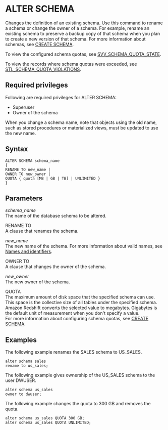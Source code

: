 # ALTER SCHEMA<a name="r_ALTER_SCHEMA"></a>

Changes the definition of an existing schema\. Use this command to rename a schema or change the owner of a schema\. For example, rename an existing schema to preserve a backup copy of that schema when you plan to create a new version of that schema\. For more information about schemas, see [CREATE SCHEMA](r_CREATE_SCHEMA.md)\.

To view the configured schema quotas, see [SVV\_SCHEMA\_QUOTA\_STATE](r_SVV_SCHEMA_QUOTA_STATE.md)\.

To view the records where schema quotas were exceeded, see [STL\_SCHEMA\_QUOTA\_VIOLATIONS](r_STL_SCHEMA_QUOTA_VIOLATIONS.md)\.

## Required privileges<a name="r_ALTER_SCHEMA-privileges"></a>

Following are required privileges for ALTER SCHEMA:
+ Superuser
+ Owner of the schema

When you change a schema name, note that objects using the old name, such as stored procedures or materialized views, must be updated to use the new name\.

## Syntax<a name="r_ALTER_SCHEMA-synopsis"></a>

```
ALTER SCHEMA schema_name
{
RENAME TO new_name |
OWNER TO new_owner |
QUOTA { quota [MB | GB | TB] | UNLIMITED }
}
```

## Parameters<a name="r_ALTER_SCHEMA-parameters"></a>

 *schema\_name*   
The name of the database schema to be altered\. 

RENAME TO   
A clause that renames the schema\. 

 *new\_name*   
The new name of the schema\. For more information about valid names, see [Names and identifiers](r_names.md)\. 

OWNER TO   
A clause that changes the owner of the schema\. 

 *new\_owner*   
The new owner of the schema\. 

QUOTA   
The maximum amount of disk space that the specified schema can use\. This space is the collective size of all tables under the specified schema\. Amazon Redshift converts the selected value to megabytes\. Gigabytes is the default unit of measurement when you don't specify a value\.   
For more information about configuring schema quotas, see [CREATE SCHEMA](r_CREATE_SCHEMA.md)\.

## Examples<a name="r_ALTER_SCHEMA-examples"></a>

The following example renames the SALES schema to US\_SALES\.

```
alter schema sales
rename to us_sales;
```

The following example gives ownership of the US\_SALES schema to the user DWUSER\.

```
alter schema us_sales
owner to dwuser;
```

The following example changes the quota to 300 GB and removes the quota\.

```
alter schema us_sales QUOTA 300 GB;
alter schema us_sales QUOTA UNLIMITED;
```